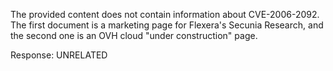 The provided content does not contain information about CVE-2006-2092. The first document is a marketing page for Flexera's Secunia Research, and the second one is an OVH cloud "under construction" page.

Response: UNRELATED